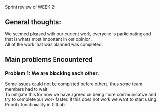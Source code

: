 Sprint review of WEEK 2:

## General thoughts:

We seemed pleased with our current work, everyone is participating and that is whats most important in our opinion.  
All of the work that was planned was completed.
## Main problems  Encountered

### Problem 1: We are blocking each other.

Some issues could not be completed before others, thus some team members had to wait.  
To mitigate this for now we have agreed on being more communicative and try to complete our work faster.
If this does not work we want to start using Priority functionality in GitLab.